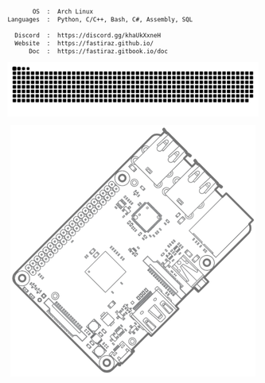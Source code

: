 ```text
       OS  :  Arch Linux
Languages  :  Python, C/C++, Bash, C#, Assembly, SQL

  Discord  :  https://discord.gg/khaUkXxneH
  Website  :  https://fastiraz.github.io/
      Doc  :  https://fastiraz.gitbook.io/doc
```

<a href="https://discord.gg/khaUkXxneH" target="_blank"><img src="https://github.com/Fastiraz/Fastiraz/blob/main/assets/github-contribution-grid-snake.svg" alt="snake"></a>

<div style="text-align:center"><img src="https://github.com/Fastiraz/Fastiraz/blob/main/assets/rpi-removebg.png" /></div>

<!--![Fastiraz's GitHub stats](https://github-readme-stats.vercel.app/api?username=fastiraz&show_icons=true&theme=nord&border_color=bdc3c7&bg_color=DEG,141e30,243b55)-->

<!--[![Readme Card](https://github-readme-stats.vercel.app/api/pin/?username=Fastiraz&repo=Plate-Reader&theme=nord&border_color=bdc3c7&bg_color=DEG,141e30,243b55)](https://github.com/Fastiraz/Plate-Reader)

[![Top Langs](https://github-readme-stats.vercel.app/api/top-langs/?username=Fastiraz&theme=nord&border_color=bdc3c7&bg_color=DEG,141e30,243b55)](https://github.com/Fastiraz/)-->
